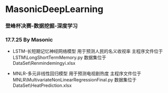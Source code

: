 # MasonicDeepLearning
### 登峰杯决赛-数据挖掘-深度学习
### 17.7.25 By Masonic

- LSTM-长短期记忆神经网络模型
用于预测人民的名义收视率
主程序文件位于LSTM\LongShortTermMemory.py
数据集位于DataSet\Renmindemingyi.xlsx

- MNLR-多元非线性回归模型
用于预测电视剧热度
主程序文件位于MNLR\MultivariateNonLinearRegressionFinal.py
数据集位于DataSet\HeatPrediction.xlsx
